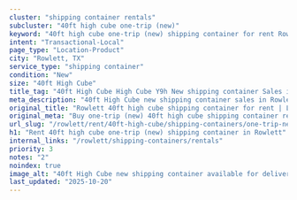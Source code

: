 ```yaml
---
cluster: "shipping container rentals"
subcluster: "40ft high cube one-trip (new)"
keyword: "40ft high cube one-trip (new) shipping container for rent Rowlett, TX"
intent: "Transactional-Local"
page_type: "Location-Product"
city: "Rowlett, TX"
service_type: "shipping container"
condition: "New"
size: "40ft High Cube"
title_tag: "40ft High Cube High Cube Y9h New shipping container Sales in Rowlett | LC Container"
meta_description: "40ft High Cube new shipping container sales in Rowlett. High cube containers with extra height. Fast delivery, competitive pricing. Serving shipping containers area. Quote ID: NG8. Call (214) 524-4168 for your free quote today."
original_title: "Rowlett 40ft high cube shipping container for rent | LC"
original_meta: "Buy one-trip (new) 40ft high cube shipping container rent with local delivery in Rowlett, TX. LC Container — local Since 2003. Request a fast quote today."
url_slug: "/rowlett/rent/40ft-high-cube/shipping-containers/one-trip-new"
h1: "Rent 40ft high cube one-trip (new) shipping container in Rowlett"
internal_links: "/rowlett/shipping-containers/rentals"
priority: 3
notes: "2"
noindex: true
image_alt: "40ft High Cube new shipping container available for delivery in Rowlett"
last_updated: "2025-10-20"
---
```


<!-- TODO: Add unique city/inventory copy, images, and internal links here. -->
